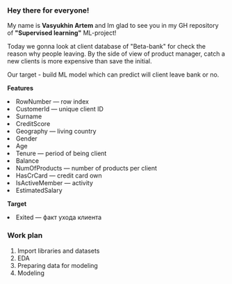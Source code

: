 <h3><b>Hey there for everyone!</b></h3>

My name is <b>Vasyukhin Artem</b> and Im glad to see you in my GH repository of <b>"Supervised learning"</b> ML-project!

Today we gonna look at client database of "Beta-bank" for check the reason why people leaving. By the side of view of product manager, catch a new clients is more expensive than save the initial.

Our target - build ML model which can predict will client leave bank or no.

<b>Features</b>
<p>
<li>RowNumber — row index</li>
<li>CustomerId — unique client ID</li>
<li>Surname</li>
<li>CreditScore</li>
<li>Geography — living country</li>
<li>Gender</li>
<li>Age</li>
<li>Tenure — period of being client</li>
<li>Balance</li>
<li>NumOfProducts — number of products per client</li>
<li>HasCrCard — credit card own</li>
<li>IsActiveMember — activity</li>
<li>EstimatedSalary</li>
</p>

<b>Target</b>
<p>
<li>Exited — факт ухода клиента</li>
</p>

<h3><b>Work plan</b></h3>
<ol>
<li>Import libraries and datasets</li>
<li>EDA</li>
<li>Preparing data for modeling</li>
<li>Modeling</li>
</ol>

